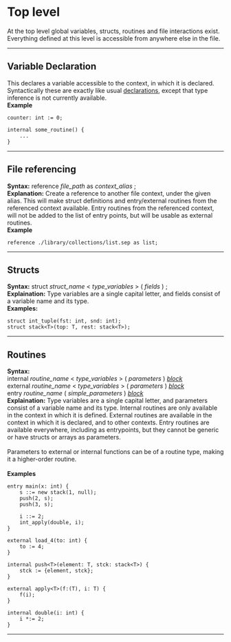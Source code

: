 # Top level
At the top level global variables, structs, routines and file interactions exist. Everything defined at this level is accessible from anywhere else in the file.

___
## Variable Declaration
This declares a variable accessible to the context, in which it is declared. Syntactically these are exactly like usual [declarations](StatementsAndDeclarations.md#declarations), except that type inference is not currently available.
<br>
**Example**
```
counter: int := 0;

internal some_routine() {
    ...
}
```
___
## File referencing
**Syntax:** reference _file_path_ as _context_alias_ ;
<br>
**Explanation:** Create a reference to another file context, under the given alias. This will make struct definitions and entry/external routines from the referenced context available. Entry routines from the referenced context, will not be added to the list of entry points, but will be usable as external routines.
<br>
**Example**
```
reference ./library/collections/list.sep as list;
```
___
## Structs
**Syntax:** struct _struct_name_ < _type_variables_ > ( _fields_ ) ;
<br>
**Explaination:** Type variables are a single capital letter, and fields consist of a variable name and its type.
<br>
**Examples:**
```
struct int_tuple(fst: int, snd: int);
struct stack<T>(top: T, rest: stack<T>);
```
___
## Routines
**Syntax:** <br> internal _routine_name_ < _type_variables_ > ( _parameters_ ) [_block_](StatementsAndDeclarations.md#block)
<br> external _routine_name_ < _type_variables_ > ( _parameters_ ) [_block_](StatementsAndDeclarations.md#block)
<br> entry _routine_name_ ( _simple_parameters_ ) [_block_](StatementsAndDeclarations.md#block)
<br>
**Explaination:** Type variables are a single capital letter, and parameters consist of a variable name and its type. Internal routines are only available in the context in which it is defined. External routines are available in the context in which it is declared, and to other contexts. Entry routines are available everywhere, including as entrypoints, but they cannot be generic or have structs or arrays as parameters. <br><br>
Parameters to external or internal functions can be of a routine type, making it a higher-order routine.
<br><br>
**Examples**
```
entry main(x: int) {
    s ::= new stack(1, null);
    push(2, s);
    push(3, s);

    i ::= 2;
    int_apply(double, i);
}

external load_4(to: int) {
    to := 4;
}

internal push<T>(element: T, stck: stack<T>) {
    stck := {element, stck};
}

external apply<T>(f:(T), i: T) {
    f(i);
}

internal double(i: int) {
    i *:= 2;
}
```
___
